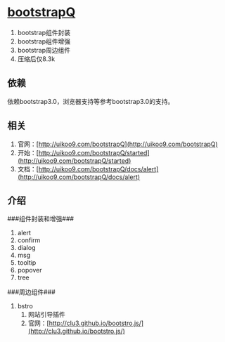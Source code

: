 [bootstrapQ](http://uikoo9.com/bootstrapQ)
==========================================
1. bootstrap组件封装
2. bootstrap组件增强
3. bootstrap周边组件
4. 压缩后仅8.3k

依赖
---
依赖bootstrap3.0，浏览器支持等参考bootstrap3.0的支持。

相关
---
1. 官网：[http://uikoo9.com/bootstrapQ](http://uikoo9.com/bootstrapQ)
2. 开始：[http://uikoo9.com/bootstrapQ/started](http://uikoo9.com/bootstrapQ/started)
3. 文档：[http://uikoo9.com/bootstrapQ/docs/alert](http://uikoo9.com/bootstrapQ/docs/alert)

介绍
---

###组件封装和增强###
1. alert
2. confirm
3. dialog
4. msg
5. tooltip
6. popover
7. tree

###周边组件###
1. bstro
	1. 网站引导插件
	2. 官网：[http://clu3.github.io/bootstro.js/](http://clu3.github.io/bootstro.js/)






